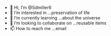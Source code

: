 - 👋 Hi, I’m @Sdmiller6
- 👀 I’m interested in ...preservation of life
- 🌱 I’m currently learning ...about the universe
- 💞️ I’m looking to collaborate on ...reusable items
- 📫 How to reach me ...email

<!---
Sdmiller6/Sdmiller6 is a ✨ special ✨ repository because its `README.md` (this file) appears on your GitHub profile.
You can click the Preview link to take a look at your changes.
--->

